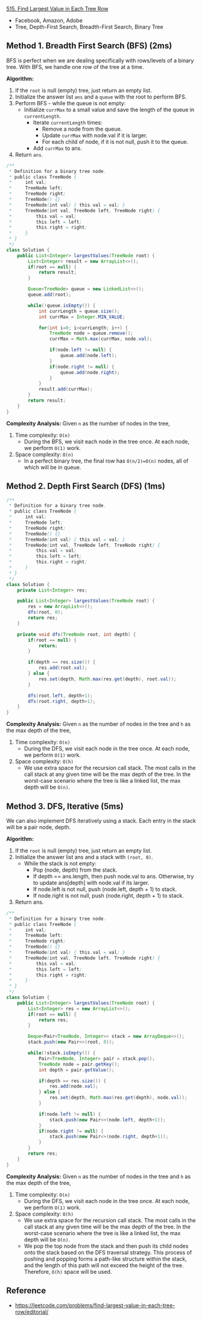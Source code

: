 [515. Find Largest Value in Each Tree Row](https://leetcode.com/problems/find-largest-value-in-each-tree-row/description/)

* Facebook, Amazon, Adobe
* Tree, Depth-First Search, Breadth-First Search, Binary Tree


## Method 1. Breadth First Search (BFS) (2ms)
BFS is perfect when we are dealing specifically with rows/levels of a binary tree. With BFS, we handle one row of the tree at a time.

**Algorithm:**
1. If the `root` is null (empty) tree, just return an empty list.
2. Initialize the answer list `ans` and a `queue` with the root to perform BFS.
3. Perform BFS - while the queue is not empty:
    * Initialize `currMax` to a small value and save the length of the queue in `currentLength`.
        * Iterate `currentLength` times:
            * Remove a node from the queue.
            * Update `currMax` with node.val if it is larger.
            * For each child of node, if it is not null, push it to the queue.
        * Add `currMax` to ans.
4. Return `ans`.

```Java
/**
 * Definition for a binary tree node.
 * public class TreeNode {
 *     int val;
 *     TreeNode left;
 *     TreeNode right;
 *     TreeNode() {}
 *     TreeNode(int val) { this.val = val; }
 *     TreeNode(int val, TreeNode left, TreeNode right) {
 *         this.val = val;
 *         this.left = left;
 *         this.right = right;
 *     }
 * }
 */
class Solution {
    public List<Integer> largestValues(TreeNode root) {
        List<Integer> result = new ArrayList<>();
        if(root == null) {
            return result;
        }

        Queue<TreeNode> queue = new LinkedList<>();
        queue.add(root);

        while(!queue.isEmpty()) {
            int currLength = queue.size();
            int currMax = Integer.MIN_VALUE;

            for(int i=0; i<currLength; i++) {
                TreeNode node = queue.remove();
                currMax = Math.max(currMax, node.val);

                if(node.left != null) {
                    queue.add(node.left);
                }
                if(node.right != null) {
                    queue.add(node.right);
                }
            }
            result.add(currMax);
        }
        return result;
    }
}
```
**Complexity Analysis:**
Given `n` as the number of nodes in the tree,
1. Time complexity: `O(n)`
    * During the BFS, we visit each node in the tree once. At each node, we perform `O(1)` work.
2. Space complexity: `O(n)`
    * In a perfect binary tree, the final row has `O(n/2)=O(n)` nodes, all of which will be in queue.


## Method 2. Depth First Search (DFS) (1ms)
```Java
/**
 * Definition for a binary tree node.
 * public class TreeNode {
 *     int val;
 *     TreeNode left;
 *     TreeNode right;
 *     TreeNode() {}
 *     TreeNode(int val) { this.val = val; }
 *     TreeNode(int val, TreeNode left, TreeNode right) {
 *         this.val = val;
 *         this.left = left;
 *         this.right = right;
 *     }
 * }
 */
class Solution {
    private List<Integer> res;

    public List<Integer> largestValues(TreeNode root) {
        res = new ArrayList<>();
        dfs(root, 0);
        return res;
    }

    private void dfs(TreeNode root, int depth) {
        if(root == null) {
            return;
        }

        if(depth == res.size()) {
            res.add(root.val);
        } else {
            res.set(depth, Math.max(res.get(depth), root.val));
        }

        dfs(root.left, depth+1);
        dfs(root.right, depth+1);
    }
}
```
**Complexity Analysis:**
Given `n` as the number of nodes in the tree and `h` as the max depth of the tree,
1. Time complexity: `O(n)`
    * During the DFS, we visit each node in the tree once. At each node, we perform `O(1)` work.
2. Space complexity: `O(h)`
    * We use extra space for the recursion call stack. The most calls in the call stack at any given time will be the max depth of the tree. In the worst-case scenario where the tree is like a linked list, the max depth will be `O(n)`.


## Method 3. DFS, Iterative (5ms)
We can also implement DFS iteratively using a stack. Each entry in the stack will be a pair node, depth. 

**Algorithm:**
1. If the `root` is null (empty) tree, just return an empty list.
2. Initialize the answer list ans and a stack with `(root, 0)`.
    * While the stack is not empty:
        * Pop (node, depth) from the stack.
        * If depth == ans.length, then push node.val to ans. Otherwise, try to update ans[depth] with node.val if its larger.
        * If node.left is not null, push (node.left, depth + 1) to stack.
        * If node.right is not null, push (node.right, depth + 1) to stack.
3. Return ans.

```Java
/**
 * Definition for a binary tree node.
 * public class TreeNode {
 *     int val;
 *     TreeNode left;
 *     TreeNode right;
 *     TreeNode() {}
 *     TreeNode(int val) { this.val = val; }
 *     TreeNode(int val, TreeNode left, TreeNode right) {
 *         this.val = val;
 *         this.left = left;
 *         this.right = right;
 *     }
 * }
 */
class Solution {
    public List<Integer> largestValues(TreeNode root) {
        List<Integer> res = new ArrayList<>();
        if(root == null) {
            return res;
        }

        Deque<Pair<TreeNode, Integer>> stack = new ArrayDeque<>();
        stack.push(new Pair<>(root, 0));

        while(!stack.isEmpty()) {
            Pair<TreeNode, Integer> pair = stack.pop();
            TreeNode node = pair.getKey();
            int depth = pair.getValue();

            if(depth == res.size()) {
                res.add(node.val);
            } else {
                res.set(depth, Math.max(res.get(depth), node.val));
            }

            if(node.left != null) {
                stack.push(new Pair<>(node.left, depth+1));
            }
            if(node.right != null) {
                stack.push(new Pair<>(node.right, depth+1));
            }
        }
        return res;
    }
}
```
**Complexity Analysis:**
Given `n` as the number of nodes in the tree and `h` as the max depth of the tree,
1. Time complexity: `O(n)`
    * During the DFS, we visit each node in the tree once. At each node, we perform `O(1)` work.
2. Space complexity: `O(h)`
    * We use extra space for the recursion call stack. The most calls in the call stack at any given time will be the max depth of the tree. In the worst-case scenario where the tree is like a linked list, the max depth will be `O(n)`.
    * We pop the top node from the stack and then push its child nodes onto the stack based on the DFS traversal strategy. This process of pushing and popping forms a path-like structure within the stack, and the length of this path will not exceed the height of the tree. Therefore, `O(h)` space will be used.


## Reference
* https://leetcode.com/problems/find-largest-value-in-each-tree-row/editorial/